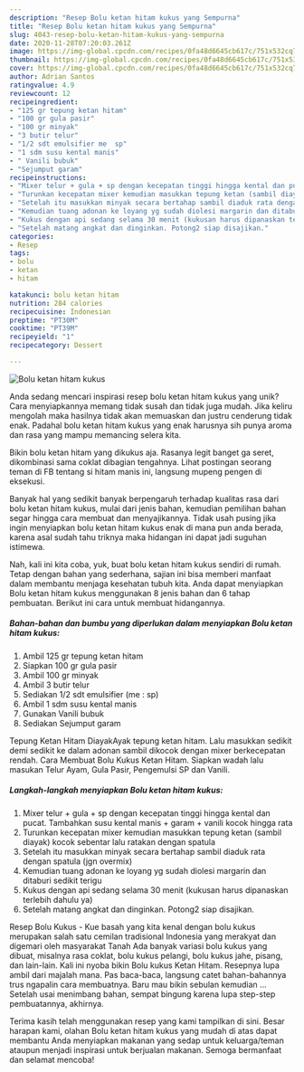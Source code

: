 ```yaml
---
description: "Resep Bolu ketan hitam kukus yang Sempurna"
title: "Resep Bolu ketan hitam kukus yang Sempurna"
slug: 4043-resep-bolu-ketan-hitam-kukus-yang-sempurna
date: 2020-11-28T07:20:03.261Z
image: https://img-global.cpcdn.com/recipes/0fa48d6645cb617c/751x532cq70/bolu-ketan-hitam-kukus-foto-resep-utama.jpg
thumbnail: https://img-global.cpcdn.com/recipes/0fa48d6645cb617c/751x532cq70/bolu-ketan-hitam-kukus-foto-resep-utama.jpg
cover: https://img-global.cpcdn.com/recipes/0fa48d6645cb617c/751x532cq70/bolu-ketan-hitam-kukus-foto-resep-utama.jpg
author: Adrian Santos
ratingvalue: 4.9
reviewcount: 12
recipeingredient:
- "125 gr tepung ketan hitam"
- "100 gr gula pasir"
- "100 gr minyak"
- "3 butir telur"
- "1/2 sdt emulsifier me  sp"
- "1 sdm susu kental manis"
- " Vanili bubuk"
- "Sejumput garam"
recipeinstructions:
- "Mixer telur + gula + sp dengan kecepatan tinggi hingga kental dan pucat. Tambahkan susu kental manis + garam + vanili kocok hingga rata"
- "Turunkan kecepatan mixer kemudian masukkan tepung ketan (sambil diayak) kocok sebentar lalu ratakan dengan spatula"
- "Setelah itu masukkan minyak secara bertahap sambil diaduk rata dengan spatula (jgn overmix)"
- "Kemudian tuang adonan ke loyang yg sudah diolesi margarin dan ditaburi sedikit terigu"
- "Kukus dengan api sedang selama 30 menit (kukusan harus dipanaskan terlebih dahulu ya)"
- "Setelah matang angkat dan dinginkan. Potong2 siap disajikan."
categories:
- Resep
tags:
- bolu
- ketan
- hitam

katakunci: bolu ketan hitam 
nutrition: 284 calories
recipecuisine: Indonesian
preptime: "PT30M"
cooktime: "PT39M"
recipeyield: "1"
recipecategory: Dessert

---
```



![Bolu ketan hitam kukus](https://img-global.cpcdn.com/recipes/0fa48d6645cb617c/751x532cq70/bolu-ketan-hitam-kukus-foto-resep-utama.jpg)

Anda sedang mencari inspirasi resep bolu ketan hitam kukus yang unik? Cara menyiapkannya memang tidak susah dan tidak juga mudah. Jika keliru mengolah maka hasilnya tidak akan memuaskan dan justru cenderung tidak enak. Padahal bolu ketan hitam kukus yang enak harusnya sih punya aroma dan rasa yang mampu memancing selera kita.

Bikin bolu ketan hitam yang dikukus aja. Rasanya legit banget ga seret, dikombinasi sama coklat dibagian tengahnya. Lihat postingan seorang teman di FB tentang si hitam manis ini, langsung mupeng pengen di eksekusi.

Banyak hal yang sedikit banyak berpengaruh terhadap kualitas rasa dari bolu ketan hitam kukus, mulai dari jenis bahan, kemudian pemilihan bahan segar hingga cara membuat dan menyajikannya. Tidak usah pusing jika ingin menyiapkan bolu ketan hitam kukus enak di mana pun anda berada, karena asal sudah tahu triknya maka hidangan ini dapat jadi suguhan istimewa.


Nah, kali ini kita coba, yuk, buat bolu ketan hitam kukus sendiri di rumah. Tetap dengan bahan yang sederhana, sajian ini bisa memberi manfaat dalam membantu menjaga kesehatan tubuh kita. Anda dapat menyiapkan Bolu ketan hitam kukus menggunakan 8 jenis bahan dan 6 tahap pembuatan. Berikut ini cara untuk membuat hidangannya.

<!--inarticleads1-->

##### Bahan-bahan dan bumbu yang diperlukan dalam menyiapkan Bolu ketan hitam kukus:

1. Ambil 125 gr tepung ketan hitam
1. Siapkan 100 gr gula pasir
1. Ambil 100 gr minyak
1. Ambil 3 butir telur
1. Sediakan 1/2 sdt emulsifier (me : sp)
1. Ambil 1 sdm susu kental manis
1. Gunakan  Vanili bubuk
1. Sediakan Sejumput garam


Tepung Ketan Hitam DiayakAyak tepung ketan hitam. Lalu masukkan sedikit demi sedikit ke dalam adonan sambil dikocok dengan mixer berkecepatan rendah. Cara Membuat Bolu Kukus Ketan Hitam. Siapkan wadah lalu masukan Telur Ayam, Gula Pasir, Pengemulsi SP dan Vanili. 

<!--inarticleads2-->

##### Langkah-langkah menyiapkan Bolu ketan hitam kukus:

1. Mixer telur + gula + sp dengan kecepatan tinggi hingga kental dan pucat. Tambahkan susu kental manis + garam + vanili kocok hingga rata
1. Turunkan kecepatan mixer kemudian masukkan tepung ketan (sambil diayak) kocok sebentar lalu ratakan dengan spatula
1. Setelah itu masukkan minyak secara bertahap sambil diaduk rata dengan spatula (jgn overmix)
1. Kemudian tuang adonan ke loyang yg sudah diolesi margarin dan ditaburi sedikit terigu
1. Kukus dengan api sedang selama 30 menit (kukusan harus dipanaskan terlebih dahulu ya)
1. Setelah matang angkat dan dinginkan. Potong2 siap disajikan.


Resep Bolu Kukus - Kue basah yang kita kenal dengan bolu kukus merupakan salah satu cemilan tradisional Indonesia yang merakyat dan digemari oleh masyarakat Tanah Ada banyak variasi bolu kukus yang dibuat, misalnya rasa coklat, bolu kukus pelangi, bolu kukus jahe, pisang, dan lain-lain. Kali ini nyoba bikin Bolu kukus Ketan Hitam. Resepnya lupa ambil dari majalah mana. Pas baca-baca, langsung catet bahan-bahannya trus ngapalin cara membuatnya. Baru mau bikin sebulan kemudian … Setelah usai menimbang bahan, sempat bingung karena lupa step-step pembuatannya, akhirnya. 

Terima kasih telah menggunakan resep yang kami tampilkan di sini. Besar harapan kami, olahan Bolu ketan hitam kukus yang mudah di atas dapat membantu Anda menyiapkan makanan yang sedap untuk keluarga/teman ataupun menjadi inspirasi untuk berjualan makanan. Semoga bermanfaat dan selamat mencoba!
